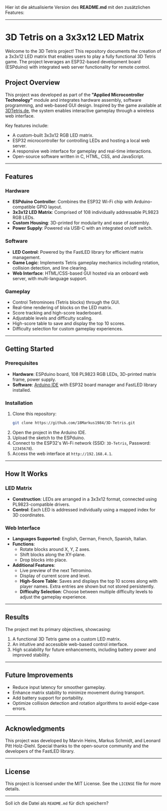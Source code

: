Hier ist die aktualisierte Version des **README.md** mit den zusätzlichen Features:  

---

# 3D Tetris on a 3x3x12 LED Matrix

Welcome to the 3D Tetris project! This repository documents the creation of a 3x3x12 LED matrix that enables users to play a fully functional 3D Tetris game. The project leverages an ESP32-based development board (ESPduino) with integrated web server functionality for remote control.

## Project Overview

This project was developed as part of the **"Applied Microcontroller Technology"** module and integrates hardware assembly, software programming, and web-based GUI design. Inspired by the game available at [3DTetris.de](https://3dtetris.de/), the system enables interactive gameplay through a wireless web interface.

Key features include:
- A custom-built 3x3x12 RGB LED matrix.
- ESP32 microcontroller for controlling LEDs and hosting a local web server.
- A responsive web interface for gameplay and real-time interactions.
- Open-source software written in C, HTML, CSS, and JavaScript.

---

## Features

### Hardware
- **ESPduino Controller**: Combines the ESP32 Wi-Fi chip with Arduino-compatible GPIO layout.
- **3x3x12 LED Matrix**: Comprised of 108 individually addressable PL9823 RGB LEDs.
- **Custom Housing**: 3D-printed for modularity and ease of assembly.
- **Power Supply**: Powered via USB-C with an integrated on/off switch.

### Software
- **LED Control**: Powered by the FastLED library for efficient matrix management.
- **Game Logic**: Implements Tetris gameplay mechanics including rotation, collision detection, and line clearing.
- **Web Interface**: HTML/CSS-based GUI hosted via an onboard web server, with multi-language support.

### Gameplay
- Control Tetrominoes (Tetris blocks) through the GUI.
- Real-time rendering of blocks on the LED matrix.
- Score tracking and high-score leaderboard.
- Adjustable levels and difficulty scaling.
- High-score table to save and display the top 10 scores.
- Difficulty selection for custom gameplay experiences.

---

## Getting Started

### Prerequisites
- **Hardware**: ESPduino board, 108 PL9823 RGB LEDs, 3D-printed matrix frame, power supply.
- **Software**: [Arduino IDE](https://www.arduino.cc/en/software) with ESP32 board manager and FastLED library installed.

### Installation
1. Clone this repository:
   ```bash
   git clone https://github.com/18Markus1984/3D-Tetris.git
   ```
2. Open the project in the Arduino IDE.
3. Upload the sketch to the ESPduino.
4. Connect to the ESP32's Wi-Fi network (SSID: `3D-Tetris`, Password: `12345678`).
5. Access the web interface at `http://192.168.4.1`.

---

## How It Works

### LED Matrix
- **Construction**: LEDs are arranged in a 3x3x12 format, connected using PL9823-compatible drivers.
- **Control**: Each LED is addressed individually using a mapped index for 3D coordinates.

### Web Interface
- **Languages Supported**: English, German, French, Spanish, Italian.
- **Functions**:
  - Rotate blocks around X, Y, Z axes.
  - Shift blocks along the XY-plane.
  - Drop blocks into place.
- **Additional Features**:
  - Live preview of the next Tetromino.
  - Display of current score and level.
  - **High-Score Table**: Saves and displays the top 10 scores along with player names. Extra entries are shown but not stored persistently.
  - **Difficulty Selection**: Choose between multiple difficulty levels to adjust the gameplay experience.

---

## Results

The project met its primary objectives, showcasing:
1. A functional 3D Tetris game on a custom LED matrix.
2. An intuitive and accessible web-based control interface.
3. High scalability for future enhancements, including battery power and improved stability.

---

## Future Improvements
- Reduce input latency for smoother gameplay.
- Enhance matrix stability to minimize movement during transport.
- Add battery support for portability.
- Optimize collision detection and rotation algorithms to avoid edge-case errors.

---

## Acknowledgments

This project was developed by Marvin Heins, Markus Schmidt, and Leonard Pitt Holz-Diehl. Special thanks to the open-source community and the developers of the FastLED library.

---

## License

This project is licensed under the MIT License. See the `LICENSE` file for more details.

---

Soll ich die Datei als `README.md` für dich speichern?
